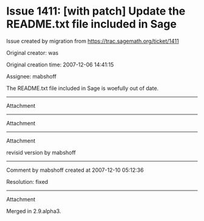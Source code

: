 # Issue 1411: [with patch] Update the README.txt file included in Sage

Issue created by migration from https://trac.sagemath.org/ticket/1411

Original creator: was

Original creation time: 2007-12-06 14:41:15

Assignee: mabshoff

The README.txt file included in Sage is woefully out of date. 


---

Attachment


---

Attachment


---

Attachment

revisid version by mabshoff


---

Comment by mabshoff created at 2007-12-10 05:12:36

Resolution: fixed


---

Attachment

Merged in 2.9.alpha3.
